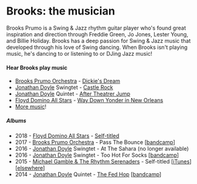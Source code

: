 # Brooks: the musician

Brooks Prumo is a Swing & Jazz rhythm guitar player who's found great inspiration and direction through Freddie Green, Jo Jones, Lester Young, and Billie Holiday. Brooks has a deep passion for Swing & Jazz music that developed through his love of Swing dancing. When Brooks isn't playing music, he's dancing to or listening to or DJing Jazz music!


#### Hear Brooks play music

- [Brooks Prumo Orchestra] - [Dickie's Dream](http://youtu.be/hvG0EazG8H8)
- [Jonathan Doyle] Swingtet - [Castle Rock](http://youtu.be/Th-TDynahJs)
- [Jonathan Doyle] Quintet - [After Theatrer Jump](http://youtu.be/dlIOiQO4BtY)
- [Floyd Domino All Stars] - [Way Down Yonder in New Orleans](http://youtu.be/YUwNz8Ax8Zk)
- [More music](https://www.youtube.com/playlist?list=PLoW6-AN5ru1V--gUJLTnP1bYja59CmmHo)!

##### Albums

- 2018 - [Floyd Domino All Stars] - [Self-titled](http://smarturl.it/floyddomino)
- 2017 - [Brooks Prumo Orchestra] - Pass The Bounce [[bandcamp](http://brooksprumoorchestra.bandcamp.com/album/pass-the-bounce)]
- 2016 - [Jonathan Doyle] Swingtet - At The Sahara (no longer available)
- 2016 - [Jonathan Doyle] Swingtet - Too Hot For Socks [[bandcamp](http://jonathandoyle.bandcamp.com/album/too-hot-for-socks)]
- 2015 - [Michael Gamble & The Rhythm Serenaders] - Self-titled [[iTunes](https://itunes.apple.com/us/album/michael-gamble-rhythm-serenaders/id1121446386)] [[elsewhere](https://clg.lnk.to/iLmKa)]
- 2014 - [Jonathan Doyle] Quintet - [The Fed Hop](http://www.jonathandoylemusic.com/new-products/the-fed-hop) [[bandcamp](https://jonathandoyle.bandcamp.com/album/the-fed-hop)]

[Brooks Prumo Orchestra]: http://www.brooksprumoorchestra.com/
[Jonathan Doyle]: http://www.jonathandoylemusic.com/
[Michael Gamble & The Rhythm Serenaders]: http://www.rhythmserenaders.com/
[Floyd Domino All Stars]: https://www.facebook.com/floyddallstars/

